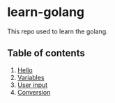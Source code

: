# learn-golang
This repo used to learn the golang.

## Table of contents
 1. [Hello](01hello/main.go)
 1. [Variables](02variables/main.go)
 1. [User input](03userinput/main.go)
 1. [Conversion](04conversion/main.go)
